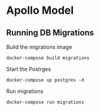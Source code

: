 # Apollo Model

## Running DB Migrations
Build the migrations image
```
docker-compose build migrations
```

Start the Postrges
```
docker-compose up postgres -d
```

Run migrations
```
docker-compose run migrations
```
